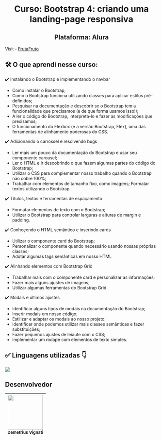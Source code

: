 <h1 align="center">Curso: Bootstrap 4: criando uma landing-page responsiva</h1>
<h2 align="center">Plataforma: Alura</h2>

Visit - [FrutaFruto](https://www.google.com)

<!-- <img width="960" alt="Imagem do site" src="https://github.com/demetriusvas/robotron-2000/blob/77ae8d47575f760ee186c18de86bcb9796d18995/img/screenshot-robotron-2000.png"> -->

## 🛠️ O que aprendi nesse curso:

:heavy_check_mark: Instalando o Bootstrap e implementando o navbar

* Como instalar o Bootstrap;
* Como o Bootstrap funciona utilizando classes para aplicar estilos pré-definidos;
* Pesquisar na documentação e descobrir se o Bootstrap tem a funcionalidade que precisamos (e de que forma usamos isso!);
* A ler o código do Bootstrap, interpretá-lo e fazer as modificações que precisamos;
* O funcionamento do Flexbox (e a versão Bootstrap, Flex), uma das ferramentas de alinhamento poderosas do CSS.

:heavy_check_mark: Adicionando o carrossel e resolvendo bugs

* Ler mais um pouco da documentação do Bootstrap e usar seu componente carousel;
* Ler o HTML e ir descobrindo o que fazem algumas partes do código do Bootstrap;
* Utilizar o CSS para complementar nosso trabalho quando o Bootstrap não cobre 100%;
* Trabalhar com elementos de tamanho fixo, como imagens; Formatar textos utilizando o Bootstrap.

:heavy_check_mark: Títulos, textos e ferramentas de espaçamento

* Formatar elementos de texto com o Bootstrap;
* Utilizar o Bootstrap para controlar larguras e alturas de margin e padding.

:heavy_check_mark: Conheçendo o HTML semântico e inserindo cards

* Utilizar o componente card do Bootstrap;
* Personalizar o componente quando necessário usando nossas próprias classes;
* Adotar algumas tags semânticas em nosso HTML

:heavy_check_mark: Alinhando elementos com Bootstrap Grid

* Trabalhar mais com o componente card e personalizar as informações;
* Fazer mais alguns ajustes de imagens;
* Utilizar algumas ferramentas do Bootstrap Grid.

:heavy_check_mark: Modais e últimos ajustes

* Identificar alguns tipos de modais na documentação do Bootstrap;
* Inserir modais em nosso código;
* Estilizar e adaptar os modais ao nosso projeto;
* Identificar onde podemos utilizar mais classes semânticas e fazer substituições;
* Fazer pequenos ajustes de leiaute com o CSS;
* Implementar um rodapé com elementos de texto simples.

## ✅ Linguagens utilizadas 👇

<p align="left">
  <a href="#">
    <img src="https://skillicons.dev/icons?i=html,css,bootstrap" />
  </a>
</p>



## Desenvolvedor

| [<img src="https://avatars.githubusercontent.com/u/22012261?s=400&v=4" width=115><br><sub>Demetrius Vignati</sub>](https://github.com/demetriusvas) |
| :---: |